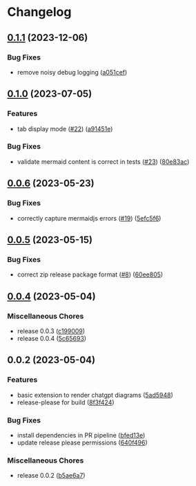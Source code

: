# Changelog

## [0.1.1](https://github.com/dwmkerr/chatgpt-diagrams-extension/compare/v0.1.0...v0.1.1) (2023-12-06)


### Bug Fixes

* remove noisy debug logging ([a051cef](https://github.com/dwmkerr/chatgpt-diagrams-extension/commit/a051cef0383d44deff53c73523902760dd268662))

## [0.1.0](https://github.com/dwmkerr/chatgpt-diagrams-extension/compare/v0.0.6...v0.1.0) (2023-07-05)


### Features

* tab display mode ([#22](https://github.com/dwmkerr/chatgpt-diagrams-extension/issues/22)) ([a91451e](https://github.com/dwmkerr/chatgpt-diagrams-extension/commit/a91451efc9f61abfefd6c46c54b0b57663613cb5))


### Bug Fixes

* validate mermaid content is correct in tests ([#23](https://github.com/dwmkerr/chatgpt-diagrams-extension/issues/23)) ([80e83ac](https://github.com/dwmkerr/chatgpt-diagrams-extension/commit/80e83ac1d254b172b9417424e6562beba41e2f10))

## [0.0.6](https://github.com/dwmkerr/chatgpt-diagrams-extension/compare/v0.0.5...v0.0.6) (2023-05-23)


### Bug Fixes

* correctly capture mermaidjs errors ([#19](https://github.com/dwmkerr/chatgpt-diagrams-extension/issues/19)) ([5efc5f6](https://github.com/dwmkerr/chatgpt-diagrams-extension/commit/5efc5f67c9923b6c81e8f12cce39f57ec75927f5))

## [0.0.5](https://github.com/dwmkerr/chatgpt-diagrams-extension/compare/v0.0.4...v0.0.5) (2023-05-15)


### Bug Fixes

* correct zip release package format ([#8](https://github.com/dwmkerr/chatgpt-diagrams-extension/issues/8)) ([60ee805](https://github.com/dwmkerr/chatgpt-diagrams-extension/commit/60ee8059ab5c8acce65788f91139b027c81cb0c3))

## [0.0.4](https://github.com/dwmkerr/chatgpt-diagrams-extension/compare/v0.0.2...v0.0.4) (2023-05-04)


### Miscellaneous Chores

* release 0.0.3 ([c199009](https://github.com/dwmkerr/chatgpt-diagrams-extension/commit/c199009d8e9628915e55d12efb3bf0652d64f879))
* release 0.0.4 ([5c65693](https://github.com/dwmkerr/chatgpt-diagrams-extension/commit/5c65693b0110e2c2eee5d5c111699007a7e05c62))

## 0.0.2 (2023-05-04)


### Features

* basic extension to render chatgpt diagrams ([5ad5948](https://github.com/dwmkerr/chatgpt-diagrams-extension/commit/5ad5948f620d61501963846cad7274ec39fccb13))
* release-please for build ([8f3f424](https://github.com/dwmkerr/chatgpt-diagrams-extension/commit/8f3f4246d270a21cb3999d60c0442161fdd09301))


### Bug Fixes

* install dependencies in PR pipeline ([bfed13e](https://github.com/dwmkerr/chatgpt-diagrams-extension/commit/bfed13e72315b4984a2f4424981addd6e97d886a))
* update release please permissions ([640f496](https://github.com/dwmkerr/chatgpt-diagrams-extension/commit/640f49687e55df75d37aef69d7d4df0c5b0727fe))


### Miscellaneous Chores

* release 0.0.2 ([b5ae6a7](https://github.com/dwmkerr/chatgpt-diagrams-extension/commit/b5ae6a7fae1e79e8b46619606f6b4ebf7ae8c04e))
